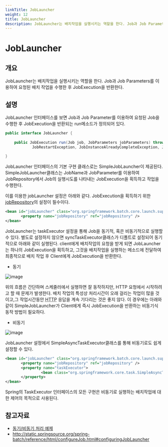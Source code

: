 ```yaml
---
linkTitle: JobLauncher
weight: 12
title: JobLauncher
description: JobLauncher는 배치작업을 실행시키는 역할을 한다. Job과 Job Parameters를 이용하여 요청된 배치 작업을 수행한 후 JobExecution을 반환한다.
---
```

# JobLauncher

## 개요
JobLauncher는 배치작업을 실행시키는 역할을 한다. Job과 Job Parameters를 이용하여 요청된 배치 작업을 수행한 후 JobExecution을 반환한다.

## 설명
JobLauncher 인터페이스를 보면 Job과 Job Parameter를 이용하여 요청된 Job을 수행한 후 JobExecution을 반환되는 run메소드가 정의되어 있다.

```java
public interface JobLauncher {
 
	public JobExecution run(Job job, JobParameters jobParameters) throws JobExecutionAlreadyRunningException,
			JobRestartException, JobInstanceAlreadyCompleteException, JobParametersInvalidException;
 
}
```

JobLauncher 인터페이스의 기본 구현 클래스로는 SimpleJobLauncher이 제공된다. SimpleJobLauncher클래스는 JobName과 JobParameter를 이용하여 JobRepository에서 Job의 실행시도를 나타내는 JobExecution을 획득하고 작업을 수행한다.

이를 이용한 jobLauncher 설정은 아래와 같다. JobExecution을 획득하기 위한 [jobRepository](./batch-execution-job-repository.md)의 설정이 필수이다.

```xml
<bean id="jobLauncher" class="org.springframework.batch.core.launch.support.SimpleJobLauncher">
       <property name="jobRepository" ref="jobRepository" />
</bean>
```

JobLauncher는 taskExecutor 설정을 통해 Job을 동기적, 혹은 비동기적으로 실행할 수 있다. 별도로 설정하지 않으면 syncTaskExecutor클래스가 디폴트로 설정되어 동기적으로 아래와 같이 실행된다. client에게 배치작업의 요청을 받게 되면 JobLauncher는 하나의 JobExecution을 획득하고, 그것을 배치작업을 실행하는 메소드에 전달하여 최종적으로 배치 작업 후 Client에게 JobExecution을 반환한다.

- 동기
  
![image](../images/joblauncher_sync.png)

위의 흐름은 간단하며 스케줄러에서 실행하면 잘 동작하지만, HTTP 요청에서 시작하려고 할 때 문제가 발생한다. 배치 작업의 특성상 처리시간이 오래 걸리는 작업이 많을 것이고,그 작업시간동안 <Acronym title="Hyper Text Transfer Protocol">HTTP</Acronym> 응답을 계속 기다리는 것은 좋지 않다. 이 경우에는 아래와 같이 SimpleJobLauncher가 Client에게 즉시 JobExecution을 반환하는 비동기식 동작 방법이 필요하다.
- 비동기

![image](../images/joblauncher_async.png)

JobLauncher 설정에서 SimpleAsyncTaskExecutor클래스를 통해 비동기로도 쉽게 설정할 수 있다.

```xml
<bean id="jobLauncher" class="org.springframework.batch.core.launch.support.SimpleJobLauncher">
       <property name="jobRepository" ref="jobRepository" />
       <property name="taskExecutor">
                <bean class="org.springframework.core.task.SimpleAsyncTaskExecutor" />
       </property>
</bean>
```
Spring의 TaskExecutor 인터페이스의 모든 구현은 비동기로 실행하는 배치작업에 대한 제어의 목적으로 사용된다.

## 참고자료
- [동기/비동기 처리 예제](./batch-example-sync_async.md)
- http://static.springsource.org/spring-batch/reference/html/configureJob.html#configuringJobLauncher